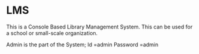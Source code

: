 # LMS
This is a Console Based Library Management System. This can be used for a school or small-scale organization.

Admin is the part of the System;
      Id        =admin
      Password  =admin
